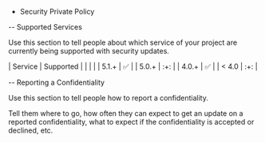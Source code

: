 - Security Private Policy

-- Supported Services

Use this section to tell people about which service of your project are
currently being supported with security updates.

| Service | Supported          |
|         |                    |
| 5.1.+   | :white_check_mark: |
| 5.0.+   | :+:                |
| 4.0.+   | :white_check_mark: |
| < 4.0   | :+:                |

-- Reporting a Confidentiality

Use this section to tell people how to report a confidentiality.

Tell them where to go, how often they can expect to get an update on a
reported confidentiality, what to expect if the confidentiality is accepted or
declined, etc.
